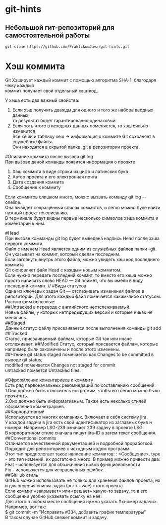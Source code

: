 ﻿# git-hints

## Небольшой гит-репозиторий для самостоятельной работы

`git clone https://github.com/PraktikumJava/git-hints.git`
# Хэш коммита  
Git Хэширует каждый коммит с помощью алгоритма SHA-1, благодаря чему каждый  
коммит получает свой отдельный хэш-код. 


У хэша есть два важный свойства:  
1. Если хэш получить дважды для одного и того же набора вводных данных,  
то результат бодет гарантированно одинаковый  
2. Если хоть чтото в исходных данных поменяется, то хэш сильно изменится  
Все хеши и таблицу хеш → информация о коммите Git сохраняет в служебные файлы.  
Они находятся в скрытой папке .git в репозитории проекта.


#Описание коммита после вызова git log  
При вызове даной команды появится информация о проэкте  
1. Хэш коммита в виде строки из цифр и латинских букв  
2. Автор проекта и его электронная почта  
3. Дата создания коммита  
4. Сообщение к коммиту  
  
Если коммитов слишком много, можно вызвать команду git log --oneline.  
Она выведет сокращённый список коммитов, и легко можно буде найти нужный проект по описанию.  
В терминале будут видны первые несколько символов хэша коммита и коментарии к ним.


#Head  
При вызове комманды git log будет выведена надпись Head после зэша первого коммита.  
Файл с именем Head является одним из служебных файлов папки -git. Он указывает на коммит, который сделан последним.  
Если заглянуть внутрь этого файла, можно увидеть хэш код последнего коммита  
Git оюновляет файл Head с каждым новым коммитом.  
Если нужно передать последний коммит, то вместо его хеша можно просто написать слово HEAD — Git поймёт, что вы имели в виду последний коммит.  //
#Виды статусов  
Одна из ключевых задач Git — отслеживать изменения файлов в репозитории. Для этого каждый файл помечается каким-либо статусом.  
Рассмотрим основные:  
##Untracked в переводе с английского неотслеживаемый.  
Новые файлы, у которых нетпредыдущих версий и которые никак не менялись.  
##Staged  
Данный статус файлу присваивается после выполнения команды git add  
##Tracked  
Статус, присваиваемый файлам, которые Git так или иначе отслеживает.
##Modified 
Статус, который присвается файлам, которые например были закомичены и после этого изменены.  
##Чтение git status 
staged помечается как Changes to be committed в выводе git status;    
modified помечается Changes not staged for commit  
untracked помается Untracked files.  

 
#Офрормление коментаривев к коммиту  
Есть ряд первоначальных рекомнедаций по составлению сообщений:  
1.Оно должно быть относитель нокротким, чтобы его легко можно было прочитать.  
2.Оно должно быть информативным.
Также есть неколько стилей оформления комнетрариев.  
##Корпоративный  
Используется во многих компаниях. Включает в себя систему jira.  
У каждой задачи в jira есть свой идентификатор из заглавных букв и номера. Например LSG-239 означает 239 задачу в проекте LSG.  
В корпоратином стиле сначала пишут jira-ID  а затем текст сообщения.  
##Conventional commits  
Отличается качественной документацией и подробной проработкой. Подходит для репозиториев с исходным кодом программ.  
Этот тип предпологает такое написание коммитов: <type>: <Сообщение>.
type - это тип измений. их достаточно много. В пример можно привести два:  
Feat - используется для обозначения новой функциональности  
Fix - используется для исправленных ошибок.  
##GitHub стиль  
GitHub можно использовать не только для хранения файлов проекта, но и для ведения списка задач (англ. issue) этого проекта.  
Если коммит «закрывает» или «решает» какую-то задачу, то в его сообщении удобно указывать ссылку на неё.  
Для этого в любом месте сообщения нужно указать #<номер задачи>.  
Например, вот так:  
$ git commit -m "Исправить #334, добавить график температуры"  
В таком случае GitHub свяжет коммит и задачу. 